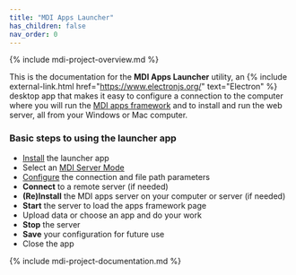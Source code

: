 ```yaml
---
title: "MDI Apps Launcher"
has_children: false
nav_order: 0
---
```


{% include mdi-project-overview.md %} 

This is the documentation for the **MDI Apps Launcher** utility,
an 
{% include external-link.html href="https://www.electronjs.org/" text="Electron" %}
desktop app that makes it easy to configure a connection to the computer
where you will run the
[MDI apps framework](/mdi-apps-framework)
and to install and run the web server, all from your Windows or Mac computer.

### Basic steps to using the launcher app

- [Install](installation) the launcher app
- Select an [MDI Server Mode](server-modes)
- [Configure](options/00_index) the connection and file path parameters
- **Connect** to a remote server (if needed)
- **(Re)Install** the MDI apps server on your computer or server (if needed)
- **Start** the server to load the apps framework page
- Upload data or choose an app and do your work
- **Stop** the server
- **Save** your configuration for future use
- Close the app

{% include mdi-project-documentation.md %}
